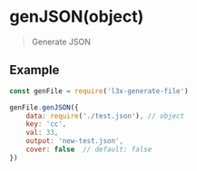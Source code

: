# genJSON(object)

> Generate JSON

## Example

```js
const genFile = require('l3x-generate-file')

genFile.genJSON({
    data: require('./test.json'), // object
    key: 'cc',
    val: 33,
    output: 'new-test.json',
    cover: false  // default: false
})
```
